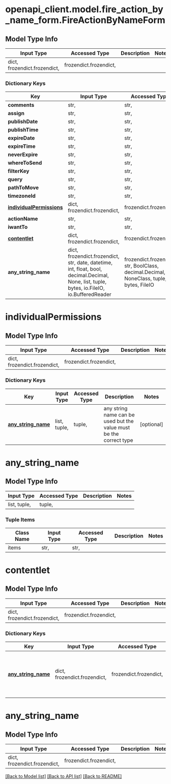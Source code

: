 # openapi_client.model.fire_action_by_name_form.FireActionByNameForm

## Model Type Info
Input Type | Accessed Type | Description | Notes
------------ | ------------- | ------------- | -------------
dict, frozendict.frozendict,  | frozendict.frozendict,  |  | 

### Dictionary Keys
Key | Input Type | Accessed Type | Description | Notes
------------ | ------------- | ------------- | ------------- | -------------
**comments** | str,  | str,  |  | [optional] 
**assign** | str,  | str,  |  | [optional] 
**publishDate** | str,  | str,  |  | [optional] 
**publishTime** | str,  | str,  |  | [optional] 
**expireDate** | str,  | str,  |  | [optional] 
**expireTime** | str,  | str,  |  | [optional] 
**neverExpire** | str,  | str,  |  | [optional] 
**whereToSend** | str,  | str,  |  | [optional] 
**filterKey** | str,  | str,  |  | [optional] 
**query** | str,  | str,  |  | [optional] 
**pathToMove** | str,  | str,  |  | [optional] 
**timezoneId** | str,  | str,  |  | [optional] 
**[individualPermissions](#individualPermissions)** | dict, frozendict.frozendict,  | frozendict.frozendict,  |  | [optional] 
**actionName** | str,  | str,  |  | [optional] 
**iwantTo** | str,  | str,  |  | [optional] 
**[contentlet](#contentlet)** | dict, frozendict.frozendict,  | frozendict.frozendict,  |  | [optional] 
**any_string_name** | dict, frozendict.frozendict, str, date, datetime, int, float, bool, decimal.Decimal, None, list, tuple, bytes, io.FileIO, io.BufferedReader | frozendict.frozendict, str, BoolClass, decimal.Decimal, NoneClass, tuple, bytes, FileIO | any string name can be used but the value must be the correct type | [optional]

# individualPermissions

## Model Type Info
Input Type | Accessed Type | Description | Notes
------------ | ------------- | ------------- | -------------
dict, frozendict.frozendict,  | frozendict.frozendict,  |  | 

### Dictionary Keys
Key | Input Type | Accessed Type | Description | Notes
------------ | ------------- | ------------- | ------------- | -------------
**[any_string_name](#any_string_name)** | list, tuple,  | tuple,  | any string name can be used but the value must be the correct type | [optional] 

# any_string_name

## Model Type Info
Input Type | Accessed Type | Description | Notes
------------ | ------------- | ------------- | -------------
list, tuple,  | tuple,  |  | 

### Tuple Items
Class Name | Input Type | Accessed Type | Description | Notes
------------- | ------------- | ------------- | ------------- | -------------
items | str,  | str,  |  | 

# contentlet

## Model Type Info
Input Type | Accessed Type | Description | Notes
------------ | ------------- | ------------- | -------------
dict, frozendict.frozendict,  | frozendict.frozendict,  |  | 

### Dictionary Keys
Key | Input Type | Accessed Type | Description | Notes
------------ | ------------- | ------------- | ------------- | -------------
**[any_string_name](#any_string_name)** | dict, frozendict.frozendict,  | frozendict.frozendict,  | any string name can be used but the value must be the correct type | [optional] 

# any_string_name

## Model Type Info
Input Type | Accessed Type | Description | Notes
------------ | ------------- | ------------- | -------------
dict, frozendict.frozendict,  | frozendict.frozendict,  |  | 

[[Back to Model list]](../../README.md#documentation-for-models) [[Back to API list]](../../README.md#documentation-for-api-endpoints) [[Back to README]](../../README.md)

